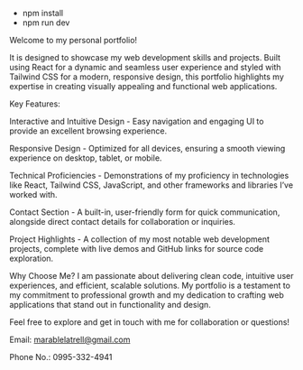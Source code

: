 - npm install
- npm run dev

Welcome to my personal portfolio!

It is designed to showcase my web development skills and projects. Built using React for a dynamic and seamless user experience and styled with Tailwind CSS for a modern, responsive design, this portfolio highlights my expertise in creating visually appealing and functional web applications.

Key Features:

Interactive and Intuitive Design - Easy navigation and engaging UI to provide an excellent browsing experience.

Responsive Design - Optimized for all devices, ensuring a smooth viewing experience on desktop, tablet, or mobile.

Technical Proficiencies - Demonstrations of my proficiency in technologies like React, Tailwind CSS, JavaScript, and other frameworks and libraries I’ve worked with.

Contact Section - A built-in, user-friendly form for quick communication, alongside direct contact details for collaboration or inquiries.

Project Highlights - A collection of my most notable web development projects, complete with live demos and GitHub links for source code exploration.

Why Choose Me?
I am passionate about delivering clean code, intuitive user experiences, and efficient, scalable solutions. My portfolio is a testament to my commitment to professional growth and my dedication to crafting web applications that stand out in functionality and design.

Feel free to explore and get in touch with me for collaboration or questions!

Email: marablelatrell@gmail.com

Phone No.: 0995-332-4941
